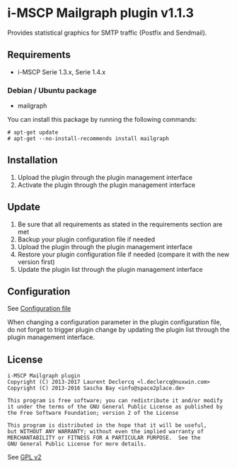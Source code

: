 # i-MSCP Mailgraph plugin v1.1.3

Provides statistical graphics for SMTP traffic (Postfix and Sendmail).

## Requirements

* i-MSCP Serie 1.3.x, Serie 1.4.x

### Debian / Ubuntu package

* mailgraph

You can install this package by running the following commands:

    # apt-get update
    # apt-get --no-install-recommends install mailgraph

## Installation

1. Upload the plugin through the plugin management interface
2. Activate the plugin through the plugin management interface

## Update

1. Be sure that all requirements as stated in the requirements section are met
2. Backup your plugin configuration file if needed
3. Upload the plugin through the plugin management interface
4. Restore your plugin configuration file if needed (compare it with the new version first)
5. Update the plugin list through the plugin management interface

## Configuration

See [Configuration file](../Mailgraph/config.php)

When changing a configuration parameter in the plugin configuration file, do not
forget to trigger plugin change by updating the plugin list through the plugin
management interface.

## License

    i-MSCP Mailgraph plugin
    Copyright (C) 2013-2017 Laurent Declercq <l.declercq@nuxwin.com>
    Copyright (C) 2013-2016 Sascha Bay <info@space2place.de>
    
    This program is free software; you can redistribute it and/or modify
    it under the terms of the GNU General Public License as published by
    the Free Software Foundation; version 2 of the License
    
    This program is distributed in the hope that it will be useful,
    but WITHOUT ANY WARRANTY; without even the implied warranty of
    MERCHANTABILITY or FITNESS FOR A PARTICULAR PURPOSE.  See the
    GNU General Public License for more details.


See [GPL v2](http://www.gnu.org/licenses/gpl-2.0.html "GPL v2")
